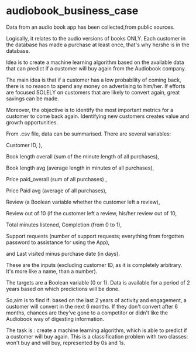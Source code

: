 # audiobook_business_case
Data from an audio book app has been collected,from public sources. 

Logically, it relates to the audio versions of books ONLY.  Each customer in the database has made a purchase at least once, that's why he/she is in the database.

Idea is to create a machine learning algorithm based on the available data that can predict if a customer will buy again from the Audiobook company. 

The main idea is that if a customer has a low probability of coming back, there is no reason to spend any money on advertising to him/her. If efforts are focused SOLELY on customers that are likely to convert again, great savings can be made. 

Moreover, the objective is to identify the most important metrics for a customer to come back again. Identifying new customers creates value and growth opportunities.

From .csv file, data can be summarised. There are several variables:  

Customer ID, ), 

Book length overall (sum of the minute length of all purchases), 

Book length avg (average length in minutes of all purchases), 

Price paid_overall (sum of all purchases) , 

Price Paid avg (average of all purchases),

Review (a Boolean variable whether the customer left a review),

Review out of 10 (if the customer left a review, his/her review out of 10,

Total minutes listened, Completion (from 0 to 1),

Support requests (number of support requests; everything from forgotten password to assistance for using the App),

and Last visited minus purchase date (in days). 

These are the inputs (excluding customer ID, as it is completely arbitrary. It's more like a name, than a number). 

The targets are a Boolean variable (0 or 1). Data is available for a period of 2 years based on which predictions will be done. 

So,aim is to find if: based on the last 2 years of activity and engagement, a customer will convert in the next 6 months. If they don't convert after 6 months, chances are they've gone to a competitor or didn't like the Audiobook way of digesting information. 

The task is : create a machine learning algorithm, which is able to predict if a customer will buy again.   This is a classification problem with two classes: won't buy and will buy, represented by 0s and 1s. 
